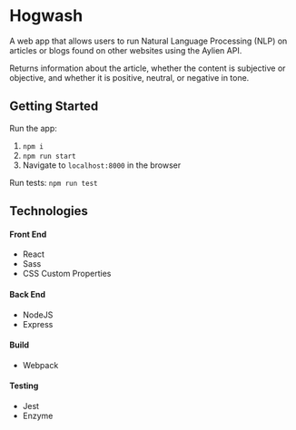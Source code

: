 # Hogwash
A web app that allows users to run Natural Language Processing (NLP) on articles or blogs found on other websites using the Aylien API. 

Returns information about the article, whether the content is subjective or objective, and whether it is positive, neutral, or negative in tone.

## Getting Started

Run the app:
1. `npm i`
2. `npm run start`
3. Navigate to `localhost:8000` in the browser

Run tests:
`npm run test`

## Technologies

#### Front End
* React
* Sass
* CSS Custom Properties

#### Back End
* NodeJS
* Express

#### Build
* Webpack

#### Testing
* Jest
* Enzyme

